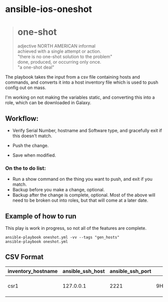 # ansible-ios-oneshot

> # **one-shot**
> adjective NORTH AMERICAN informal\
> achieved with a single attempt or action.\
> "there is no one-shot solution to the problem"\
> done, produced, or occurring only once.\
> "a one-shot deal"

The playbook takes the input from a csv file containing hosts and commands, and converts it into a host inventory file which is used to push config out on mass. 

I'm working on not making the variables static, and converting this into a role, which can be downloaded in Galaxy.

## Workflow:
 - Verify Serial Number, hostname and Software type, and gracefully exit if this doesn't match.

 - Push the change.
 - Save when modified.

### On the to do list:
 - Run a show command on the thing you want to push, and exit if you match.
 - Backup before you make a change, optional.
 - Backup after the change is complete, optional.
Most of the above will need to be broken out into roles, but that will come at a later date.

## Example of how to run
This play is work in progress, so not all of the features are complete.

`ansible-playbook oneshot.yml -vv --tags "gen_hosts"`\
`ansible-playbook oneshot.yml`

## CSV Format
inventory_hostname| ansible_ssh_host | ansible_ssh_port | serno | type | parent | line1 | line2
----- | ----------| -------| --------| -----| --------------------------| -------------------| ----------------
csr1|127.0.0.1|2221|9HGPHTOFJIH|IOS|interface GigabitEthernet1|description Hello World|ip address dhcp


